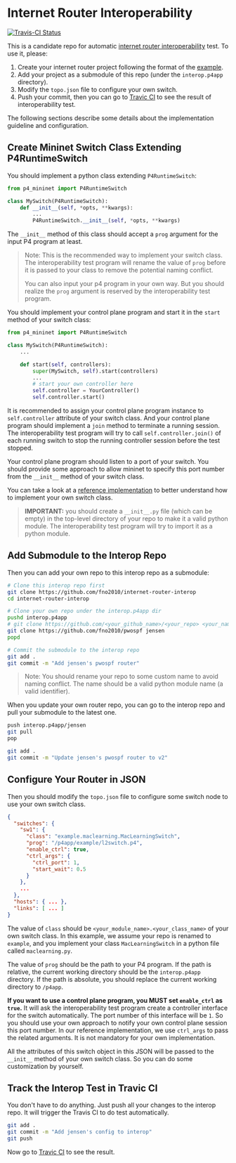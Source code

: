 # Internet Router Interoperability

[![Travis-CI Status](https://travis-ci.org/fno2010/internet-router-interop.svg?branch=master)][travis-ci]

This is a candidate repo for automatic [internet router
interoperability][cs634-project] test. To use it, please:

1. Create your internet router project following the format of the
   [example](https://github.com/fno2010/maclearning.p4app).
2. Add your project as a submodule of this repo (under the `interop.p4app`
   directory).
3. Modify the `topo.json` file to configure your own switch.
4. Push your commit, then you can go to [Travic CI][travis-ci] to see the
   result of interoperability test.

The following sections describe some details about the implementation
guideline and configuration.

[cs634-project]: https://yale-build-a-router.github.io/documentation/internet-router/
[travis-ci]: https://travis-ci.org/fno2010/internet-router-interop

## Create Mininet Switch Class Extending P4RuntimeSwitch

You should implement a python class extending `P4RuntimeSwitch`:

``` python
from p4_mininet import P4RuntimeSwitch

class MySwitch(P4RuntimeSwitch):
    def __init__(self, *opts, **kwargs):
        ...
        P4RuntimeSwitch.__init__(self, *opts, **kwargs)
```

The `__init__` method of this class should accept a `prog` argument for the
input P4 program at least.

> Note: This is the recommended way to implement your switch class. The
interoperability test program will rename the value of `prog` before it is
passed to your class to remove the potential naming conflict.
>
> You can also input your p4 program in your own way. But you should realize
the `prog` argument is reserved by the interoperability test program.

You should implement your control plane program and start it in the `start`
method of your switch class:

``` python
from p4_mininet import P4RuntimeSwitch

class MySwitch(P4RuntimeSwitch):
    ...

    def start(self, controllers):
        super(MySwitch, self).start(controllers)
        ...
        # start your own controller here
        self.controller = YourController()
        self.controller.start()
```

It is recommended to assign your control plane program instance to
`self.controller` attribute of your switch class. And your control plane
program should implement a `join` method to terminate a running session. The
interoperability test program will try to call `self.controller.join()` of
each running switch to stop the running controller session before the test
stopped.

Your control plane program should listen to a port of your switch. You should
provide some approach to allow mininet to specify this port number from the
`__init__` method of your switch class.

You can take a look at a [reference
implementation](https://github.com/fno2010/maclearning.p4app) to better
understand how to implement your own switch class.

> **IMPORTANT:** you should create a `__init__.py` file (which can be empty)
in the top-level directory of your repo to make it a valid python module. The
interoperability test program will try to import it as a python module.

## Add Submodule to the Interop Repo

Then you can add your own repo to this interop repo as a submodule:

``` sh
# Clone this interop repo first
git clone https://github.com/fno2010/internet-router-interop
cd internet-router-interop

# Clone your own repo under the interop.p4app dir
pushd interop.p4app
# git clone https://github.com/<your_github_name>/<your_repo> <your_name>
git clone https://github.com/fno2010/pwospf jensen
popd

# Commit the submodule to the interop repo
git add .
git commit -m "Add jensen's pwospf router"
```

> Note: You should rename your repo to some custom name to avoid naming
conflict. The name should be a valid python module name (a valid identifier).

When you update your own router repo, you can go to the interop repo and pull
your submodule to the latest one.

``` sh
push interop.p4app/jensen
git pull
pop

git add .
git commit -m "Update jensen's pwospf router to v2"
```

## Configure Your Router in JSON

Then you should modify the `topo.json` file to configure some switch node to
use your own switch class.

``` json
{
  "switches": {
    "sw1": {
      "class": "example.maclearning.MacLearningSwitch",
      "prog": "/p4app/example/l2switch.p4",
      "enable_ctrl": true,
      "ctrl_args": {
        "ctrl_port": 1,
        "start_wait": 0.5
      }
    },
    ...
  },
  "hosts": { ... },
  "links": [ ... ]
}
```

The value of `class` should be `<your_module_name>.<your_class_name>` of your
own switch class. In this example, we assume your repo is renamed to
`example`, and you implement your class `MacLearningSwitch` in a python file
called `maclearning.py`.

The value of `prog` should be the path to your P4 program. If the path is
relative, the current working directory should be the `interop.p4app`
directory. If the path is absolute, you should replace the current working
directory to `/p4app`.

**If you want to use a control plane program, you MUST set `enable_ctrl` as
`true`.** It will ask the interoperability test program create a controller
interface for the switch automatically. The port number of this interface
will be `1`. So you should use your own approach to notify your own control
plane session this port number. In our reference implementation, we use
`ctrl_args` to pass the related arguments. It is not mandatory for your own
implementation.

All the attributes of this switch object in this JSON will be passed to the
`__init__` method of your own switch class. So you can do some customization
by yourself.

## Track the Interop Test in Travic CI

You don't have to do anything. Just push all your changes to the interop
repo. It will trigger the Travis CI to do test automatically.

``` sh
git add .
git commit -m "Add jensen's config to interop"
git push
```

Now go to [Travic CI][travis-ci] to see the result.

